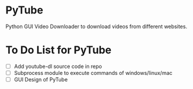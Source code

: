 # PyTube
Python GUI Video Downloader to download videos from different websites.


# To Do List for PyTube
- [ ] Add youtube-dl source code in repo
- [ ] Subprocess module to execute commands of windows/linux/mac
- [ ] GUI Design of PyTube
